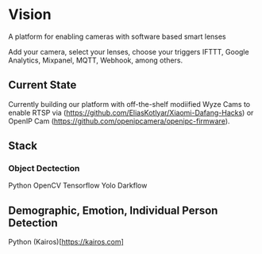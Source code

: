 # Vision
A platform for enabling cameras with software based smart lenses

Add your camera, select your lenses, choose your triggers
IFTTT, Google Analytics, Mixpanel, MQTT, Webhook, among others.

## Current State
Currently building our platform with off-the-shelf modiified Wyze Cams to enable RTSP via (https://github.com/EliasKotlyar/Xiaomi-Dafang-Hacks) or OpenIP Cam (https://github.com/openipcamera/openipc-firmware).

## Stack
### Object Dectection
Python
OpenCV
Tensorflow
Yolo
Darkflow

## Demographic, Emotion, Individual Person Detection
Python
(Kairos)[https://kairos.com]
